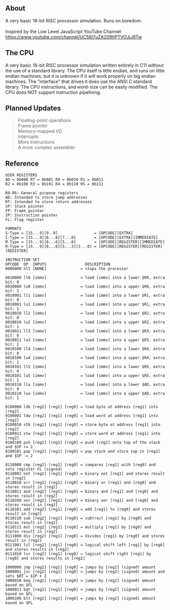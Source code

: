## About
A very basic 16-bit RISC processor simulation. Runs on boredom.</br>
</br>
Inspired by the Low Level JavaScript YouTube Channel: https://www.youtube.com/channel/UC56l7uZA209tlPTVOJiJ8Tw</br>

## The CPU
A very basic 16-bit RISC processor simulation written entirely in C11 without the use of a standard library. The CPU itself is little endian, and runs on little endian machines, but it is unknown if it will work properly on big endian machines. The "interface" that drives it does use the ANSI C standard library. The CPU instructions, and word-size can be easily modified. The CPU does NOT support instruction pipelining.

## Planned Updates
> Floating-point operations</br>
> Frame pointer</br>
> Memory-mapped I/O</br>
> Interrupts</br>
> More instructions</br>
> A more complex assembler</br>

## Reference
```
USER REGISTERS
AD = 0b000 RT = 0b001 R0 = 0b010 R1 = 0b011
R2 = 0b100 R3 = 0b101 R4 = 0b110 R5 = 0b111

R0-R6: General purpose registers
AD: Intended to store jump addresses
RT: Intended to store return addresses
SP: Stack pointer
FP: Frame pointer
IP: Instruction pointer
FL: Flag register

FORMATS
S-Type = [15...9][9..0]                = [OPCODE][EXTRA]
I-Type = [15...9][8...8][7...0]        = [OPCODE][EXTRA][IMMEDIATE]
M-Type = [15...9][8...6][5...0]        = [OPCODE][REGISTER][IMMEDIATE]
R-Type = [15...9][8...6][5...3][2...0] = [OPCODE][REGISTER][REGISTER][REGISTER]

INSTRUCTION SET
OPCODE  OP  INPUTS                 DESCRIPTION
0000000 hlt [NONE]               = stops the processor

0010000 ll0 [immv]               = load [immv] into a lower $R0, extra bit: 0
0010000 lu0 [immv]               = load [immv] into a upper $R0, extra bit: 1
0010001 ll1 [immv]               = load [immv] into a lower $R1, extra bit: 0
0010001 lu1 [immv]               = load [immv] into a upper $R1, extra bit: 1
0010010 ll2 [immv]               = load [immv] into a lower $R2, extra bit: 0
0010010 lu2 [immv]               = load [immv] into a upper $R2, extra bit: 1
0010011 ll3 [immv]               = load [immv] into a lower $R3, extra bit: 0
0010011 lu3 [immv]               = load [immv] into a upper $R3, extra bit: 1
0010100 ll4 [immv]               = load [immv] into a lower $R4, extra bit: 0
0010100 lu4 [immv]               = load [immv] into a upper $R4, extra bit: 1
0010101 ll5 [immv]               = load [immv] into a lower $R5, extra bit: 0
0010101 lu5 [immv]               = load [immv] into a upper $R5, extra bit: 1
0010110 lla [immv]               = load [immv] into a lower $AD, extra bit: 0
0010110 lua [immv]               = load [immv] into a upper $AD, extra bit: 1

0100000 ldb [reg2] [reg1] [reg0] = load byte at address [reg1] into [reg2]
0100001 ldw [reg2] [reg1] [reg0] = load word at address [reg1] into [reg2]
0100010 stb [reg2] [reg1] [reg0] = store byte at address [reg1] into [reg2]
0100011 stw [reg2] [reg1] [reg0] = store word at address [reg1] into [reg2]
0100100 psh [reg2] [reg1] [reg0] = push [reg2] onto top of the stack and $SP += 2
0100101 pop [reg2] [reg1] [reg0] = pop stack and store top in [reg2] and $SP -= 2

0110000 cmp [reg2] [reg1] [reg0] = compares [reg1] with [reg0] and sets register FL (signed)
0110001 not [reg2] [reg1] [reg0] = binary not [reg1] and stores result in [reg2]
0110010 orr [reg2] [reg1] [reg0] = binary or [reg1] and [reg0] and stores result in [reg2]
0110011 and [reg2] [reg1] [reg0] = binary and [reg1] and [reg0] and stores result in [reg2]
0110100 xor [reg2] [reg1] [reg0] = binary xor [reg1] and [reg0] and stores result in [reg2]
0110101 add [reg2] [reg1] [reg0] = add [reg1] to [reg0] and stores result in [reg2]
0110110 sub [reg2] [reg1] [reg0] = subtract [reg1] by [reg0] and stores result in [reg2]
0110111 mul [reg2] [reg1] [reg0] = multiply [reg1] by [reg0] and stores result in [reg2]
0111000 div [reg2] [reg1] [reg0] = divides [reg1] by [reg0] and stores result in [reg2]
0111001 lsl [reg2] [reg1] [reg0] = logical shift left [reg1] by [reg0] and stores results in [reg2]
0111010 lsr [reg2] [reg1] [reg0] = logical shift right [reg1] by [reg0] and stores results in [reg2]

1000000 jmp [reg2] [reg1] [reg0] = jumps by [reg2] (signed) amount
1000001 jsr [reg2] [reg1] [reg0] = jumps by [reg2] (signed) amount and sets $RT = $IP + 2
1000010 beq [reg2] [reg1] [reg0] = jumps by [reg2] (signed) amount based on $FL
1000011 bgt [reg2] [reg1] [reg0] = jumps by [reg2] (signed) amount based on $FL
1000100 blt [reg2] [reg1] [reg0] = jumps by [reg2] (signed) amount based on $FL
```
